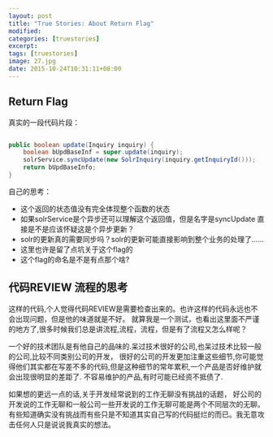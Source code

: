 ```yaml
---
layout: post
title: "True Stories: About Return Flag"
modified:
categories: [truestories]
excerpt:
tags: [truestories]
image: 27.jpg
date: 2015-10-24T10:31:11+08:00
---
```


## Return Flag

真实的一段代码片段：

```java

public boolean update(Inquiry inquiry) {
    boolean bUpdBaseInf = super.update(inquiry);
    solrService.syncUpdate(new SolrInquiry(inquiry.getInquiryId()));
    return bUpdBaseInfo;
}

```

自己的思考：

- 这个返回的状态值没有完全体现整个函数的状态
- 如果solrService是个异步还可以理解这个返回值，但是名字是syncUpdate
  直接是不是应该怀疑这是个异步更新？
- solr的更新真的需要同步吗？solr的更新可能直接影响到整个业务的处理了......
- 这里也许是留了点坑关于这个flag的
- 这个flag的命名是不是有点那个啥?


## 代码REVIEW 流程的思考

这样的代码,个人觉得代码REVIEW是需要检查出来的。也许这样的代码永远也不会出现问题，但是他的味道就是不好。
就算我是一个测试，也看出这里面不严谨的地方了,很多时候我们总是讲流程,流程，流程，但是有了流程又怎么样呢？

一个好的技术团队是有他自己的品味的.呆过技术很好的公司,也呆过技术比较一般的公司,比较不同类别公司的开发，
很好的公司的开发更加注重这些细节,你可能觉得他们其实都在写差不多的代码,但是这种细节的常年累积,一个产品是否好维护就会出现很明显的差距了.
不容易维护的产品,有时可能已经资不抵债了.

如果想的更远一点的话,关于开发经常说到的工作无聊没有挑战的话题，
好公司的开发说的工作无聊和一般公司一些开发说的工作无聊可能是两个不同层次的无聊。
有些知道确实没有挑战而有些只是不知道其实自己写的代码挺烂的而已。我无意攻击任何人只是说说我真实的想法。
